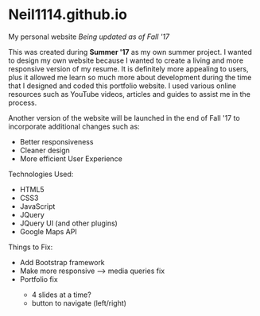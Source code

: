 # Neil1114.github.io
My personal website <em>Being updated as of Fall '17</em>

This was created during <strong>Summer '17</strong> as my own summer project. I wanted to design my own website because I wanted to create a living and more responsive version of my resume. It is definitely more appealing to users, plus it allowed me learn so much more about development during the time that I designed and coded this portfolio website. I used various online resources such as YouTube videos, articles and guides to assist me in the process.

Another version of the website will be launched in the end of Fall '17 to incorporate additional changes such as:
<ul>
    <li>Better responsiveness</li>
    <li>Cleaner design</li>
    <li>More efficient User Experience</li>
</ul>

Technologies Used:
<ul>
    <li>HTML5</li>
    <li>CSS3</li>
    <li>JavaScript</li>
    <li>JQuery</li>
    <li>JQuery UI (and other plugins)</li>
    <li>Google Maps API</li>
</ul>

Things to Fix:
<ul>
    <li>Add Bootstrap framework</li>
    <li>Make more responsive --> media queries fix</li>
    <li>Portfolio fix</li>
    <ul>
        <li>4 slides at a time?</li>
        <li>button to navigate (left/right)</li>
    </ul>
</ul>